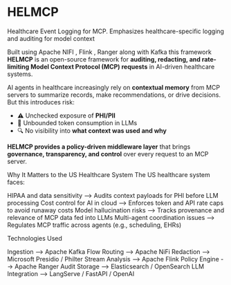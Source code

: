 # HELMCP
Healthcare Event Logging for MCP. Emphasizes healthcare-specific logging and auditing for model context

Built using Apache NIFI , Flink , Ranger along with Kafka this framework **HELMCP** is an open-source framework for **auditing, redacting, and rate-limiting Model Context Protocol (MCP) requests** in AI-driven healthcare systems.

AI agents in healthcare increasingly rely on **contextual memory** from MCP servers to summarize records, make recommendations, or drive decisions. But this introduces risk:

- ⚠️ Unchecked exposure of **PHI/PII**
- 💸 Unbounded token consumption in LLMs
- 🔍 No visibility into **what context was used and why**

 **HELMCP provides a policy-driven middleware layer** that brings **governance, transparency, and control** over every request to an MCP server.


Why It Matters to the US Healthcare System
The US healthcare system faces:


HIPAA and data sensitivity -->	Audits context payloads for PHI before LLM processing
Cost control for AI in cloud -->	Enforces token and API rate caps to avoid runaway costs
Model hallucination risks -->	Tracks provenance and relevance of MCP data fed into LLMs
Multi-agent coordination issues --> 	Regulates MCP traffic across agents (e.g., scheduling, EHRs)

Technologies Used

Ingestion --> 	Apache Kafka
Flow Routing	--> Apache NiFi
Redaction	 --> Microsoft Presidio / Philter
Stream Analysis --> 	Apache Flink
Policy Engine	--> Apache Ranger
Audit Storage	--> Elasticsearch / OpenSearch
LLM Integration -->	LangServe / FastAPI / OpenAI
